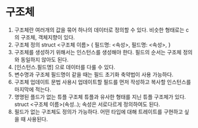 # 구조체
1. 구조체란 여러개의 값을 묶어 하나의 데이터로 정의할 수 있다.
   비슷한 형태로는 c의 구조체, 객체지향이 있다.
2. 구조체 정의
   struct <구조체 이름> {
      필드명: <속성>,
      필드명: <속성>,
   }
3. 구조체를 생성하기 위해서는 인스턴스를 생성해야 한다.
   필드의 순서는 구조체 정의와 동일하지 않아도 된다.
4. [인스턴스.필드명] 으로 데이터를 다룰 수 있다.
5. 변수명과 구조체 필드명이 같을 때는 필드 초기화 축약법이 사용 가능하다.
6. 구조체 업데이트 문법 사용시 업데이트할 필드를 먼저 작성하고 복사할 인스턴스를 마지막에 적는다.
7. 명명된 플드가 없는 튜플 구조체
   튜플과 유사한 형태를 지닌 튜플 구조체가 있다.
   struct <구조체 이름>(속성..);
   속성은 서로다르게 정의하여도 된다.
8. 필드가 없는 구조체도 정의가 가능하다.
   어떤 타입에 대해 트레이트를 구현하고 싶을 때 사용된다.